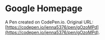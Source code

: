 # Google Homepage

A Pen created on CodePen.io. Original URL: [https://codepen.io/jenna5376/pen/gOzoMPd](https://codepen.io/jenna5376/pen/gOzoMPd).


